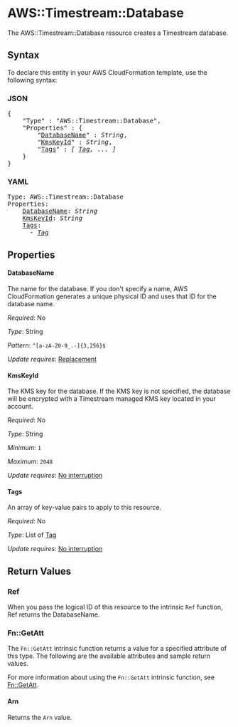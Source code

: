 # AWS::Timestream::Database

The AWS::Timestream::Database resource creates a Timestream database.

## Syntax

To declare this entity in your AWS CloudFormation template, use the following syntax:

### JSON

<pre>
{
    "Type" : "AWS::Timestream::Database",
    "Properties" : {
        "<a href="#databasename" title="DatabaseName">DatabaseName</a>" : <i>String</i>,
        "<a href="#kmskeyid" title="KmsKeyId">KmsKeyId</a>" : <i>String</i>,
        "<a href="#tags" title="Tags">Tags</a>" : <i>[ <a href="tag.md">Tag</a>, ... ]</i>
    }
}
</pre>

### YAML

<pre>
Type: AWS::Timestream::Database
Properties:
    <a href="#databasename" title="DatabaseName">DatabaseName</a>: <i>String</i>
    <a href="#kmskeyid" title="KmsKeyId">KmsKeyId</a>: <i>String</i>
    <a href="#tags" title="Tags">Tags</a>: <i>
      - <a href="tag.md">Tag</a></i>
</pre>

## Properties

#### DatabaseName

The name for the database. If you don't specify a name, AWS CloudFormation generates a unique physical ID and uses that ID for the database name.

_Required_: No

_Type_: String

_Pattern_: <code>^[a-zA-Z0-9_.-]{3,256}$</code>

_Update requires_: [Replacement](https://docs.aws.amazon.com/AWSCloudFormation/latest/UserGuide/using-cfn-updating-stacks-update-behaviors.html#update-replacement)

#### KmsKeyId

The KMS key for the database. If the KMS key is not specified, the database will be encrypted with a Timestream managed KMS key located in your account.

_Required_: No

_Type_: String

_Minimum_: <code>1</code>

_Maximum_: <code>2048</code>

_Update requires_: [No interruption](https://docs.aws.amazon.com/AWSCloudFormation/latest/UserGuide/using-cfn-updating-stacks-update-behaviors.html#update-no-interrupt)

#### Tags

An array of key-value pairs to apply to this resource.

_Required_: No

_Type_: List of <a href="tag.md">Tag</a>

_Update requires_: [No interruption](https://docs.aws.amazon.com/AWSCloudFormation/latest/UserGuide/using-cfn-updating-stacks-update-behaviors.html#update-no-interrupt)

## Return Values

### Ref

When you pass the logical ID of this resource to the intrinsic `Ref` function, Ref returns the DatabaseName.

### Fn::GetAtt

The `Fn::GetAtt` intrinsic function returns a value for a specified attribute of this type. The following are the available attributes and sample return values.

For more information about using the `Fn::GetAtt` intrinsic function, see [Fn::GetAtt](https://docs.aws.amazon.com/AWSCloudFormation/latest/UserGuide/intrinsic-function-reference-getatt.html).

#### Arn

Returns the <code>Arn</code> value.


